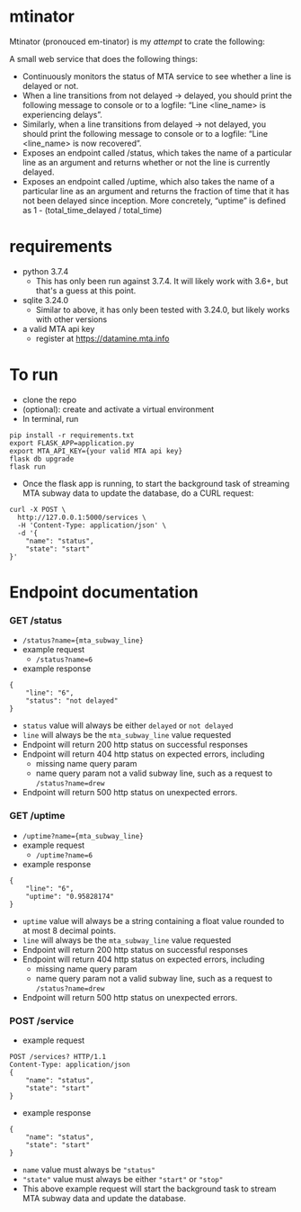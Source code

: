 # mtinator

Mtinator (pronouced em-tinator) is my _attempt_ to crate the following:

A small web service that does the following things:
- Continuously monitors the status of MTA service to see whether a line is delayed or not.
- When a line transitions from not delayed → delayed, you should print the following message to console or to a logfile: “Line <line_name> is experiencing delays”.
- Similarly, when a line transitions from delayed → not delayed, you should print the following message to console or to a logfile: “Line <line_name> is now recovered”.
- Exposes an endpoint called /status, which takes the name of a particular line as an argument and returns whether or not the line is currently delayed.
- Exposes an endpoint called /uptime, which also takes the name of a particular line as an argument and returns the fraction of time that it has not been delayed since inception. More concretely, “uptime” is defined as 1 - (total_time_delayed / total_time)

# requirements
- python 3.7.4
    - This has only been run against 3.7.4. It will likely work with 3.6+, but that's a guess at this point.
- sqlite 3.24.0
    - Similar to above, it has only been tested with 3.24.0, but likely works with other versions
- a valid MTA api key
    - register at https://datamine.mta.info

# To run
- clone the repo
- (optional): create and activate a virtual environment
- In terminal, run
```
pip install -r requirements.txt
export FLASK_APP=application.py
export MTA_API_KEY={your valid MTA api key}
flask db upgrade
flask run
```
- Once the flask app is running, to start the background task of streaming MTA subway data to update the database, do a CURL request:
```
curl -X POST \
  http://127.0.0.1:5000/services \
  -H 'Content-Type: application/json' \
  -d '{
	"name": "status",
	"state": "start"
}'
```

# Endpoint documentation

### GET /status
- `/status?name={mta_subway_line}`
- example request
    - `/status?name=6`
- example response
```
{
    "line": "6",
    "status": "not delayed"
}
```
- `status` value will always be either `delayed` or `not delayed`
- `line` will always be the `mta_subway_line` value requested
- Endpoint will return 200 http status on successful responses
- Endpoint will return 404 http status on expected errors, including
    - missing name query param
    - name query param not a valid subway line, such as a request to `/status?name=drew`
- Endpoint will return 500 http status on unexpected errors.

### GET /uptime
- `/uptime?name={mta_subway_line}`
- example request
    - `/uptime?name=6`
- example response
```
{
    "line": "6",
    "uptime": "0.95828174"
}
```
- `uptime` value will always be a string containing a float value rounded to at most 8 decimal points.
- `line` will always be the `mta_subway_line` value requested
- Endpoint will return 200 http status on successful responses
- Endpoint will return 404 http status on expected errors, including
    - missing name query param
    - name query param not a valid subway line, such as a request to `/status?name=drew`
- Endpoint will return 500 http status on unexpected errors.

### POST /service
- example request
```
POST /services? HTTP/1.1
Content-Type: application/json
{
	"name": "status",
	"state": "start"
}
```
- example response
```
{
    "name": "status",
    "state": "start"
}
```
- `name` value must always be `"status"`
- `"state"` value must always be either `"start"` or `"stop"`
- This above example request will start the background task to stream MTA subway data and update the database.
